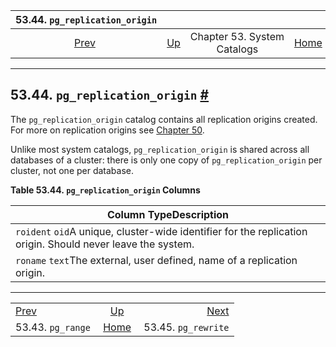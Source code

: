<!--?xml version="1.0" encoding="UTF-8" standalone="no"?-->

|          53.44. `pg_replication_origin`          |                                                   |                             |                                                       |                                                      |
| :----------------------------------------------: | :------------------------------------------------ | :-------------------------: | ----------------------------------------------------: | ---------------------------------------------------: |
| [Prev](catalog-pg-range.html "53.43. pg_range")  | [Up](catalogs.html "Chapter 53. System Catalogs") | Chapter 53. System Catalogs | [Home](index.html "PostgreSQL 17devel Documentation") |  [Next](catalog-pg-rewrite.html "53.45. pg_rewrite") |

***

## 53.44. `pg_replication_origin` [#](#CATALOG-PG-REPLICATION-ORIGIN)

[]()

The `pg_replication_origin` catalog contains all replication origins created. For more on replication origins see [Chapter 50](replication-origins.html "Chapter 50. Replication Progress Tracking").

Unlike most system catalogs, `pg_replication_origin` is shared across all databases of a cluster: there is only one copy of `pg_replication_origin` per cluster, not one per database.

**Table 53.44. `pg_replication_origin` Columns**

| Column TypeDescription                                                                                      |
| ----------------------------------------------------------------------------------------------------------- |
| `roident` `oid`A unique, cluster-wide identifier for the replication origin. Should never leave the system. |
| `roname` `text`The external, user defined, name of a replication origin.                                    |

***

|                                                  |                                                       |                                                      |
| :----------------------------------------------- | :---------------------------------------------------: | ---------------------------------------------------: |
| [Prev](catalog-pg-range.html "53.43. pg_range")  |   [Up](catalogs.html "Chapter 53. System Catalogs")   |  [Next](catalog-pg-rewrite.html "53.45. pg_rewrite") |
| 53.43. `pg_range`                                | [Home](index.html "PostgreSQL 17devel Documentation") |                                  53.45. `pg_rewrite` |
